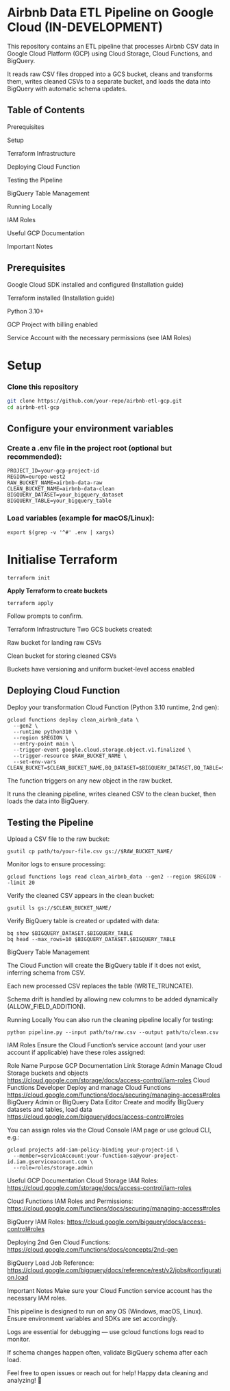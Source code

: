 # Airbnb Data ETL Pipeline on Google Cloud (IN-DEVELOPMENT)

This repository contains an ETL pipeline that processes Airbnb CSV data in Google Cloud Platform (GCP) using Cloud Storage, Cloud Functions, and BigQuery.

It reads raw CSV files dropped into a GCS bucket, cleans and transforms them, writes cleaned CSVs to a separate bucket, and loads the data into BigQuery with automatic schema updates.

## Table of Contents

Prerequisites

Setup

Terraform Infrastructure

Deploying Cloud Function

Testing the Pipeline

BigQuery Table Management

Running Locally

IAM Roles

Useful GCP Documentation

Important Notes

## Prerequisites

Google Cloud SDK installed and configured (Installation guide)

Terraform installed (Installation guide)

Python 3.10+

GCP Project with billing enabled

Service Account with the necessary permissions (see IAM Roles)

# Setup

### Clone this repository

```bash
git clone https://github.com/your-repo/airbnb-etl-gcp.git
cd airbnb-etl-gcp
```
## Configure your environment variables

### Create a .env file in the project root (optional but recommended):

```
PROJECT_ID=your-gcp-project-id
REGION=europe-west2
RAW_BUCKET_NAME=airbnb-data-raw
CLEAN_BUCKET_NAME=airbnb-data-clean
BIGQUERY_DATASET=your_bigquery_dataset
BIGQUERY_TABLE=your_bigquery_table
```

### Load variables (example for macOS/Linux):
```
export $(grep -v '^#' .env | xargs)
```

# **Initialise Terraform**

```
terraform init
```

**Apply Terraform to create buckets**

````
terraform apply
````
Follow prompts to confirm.

Terraform Infrastructure
Two GCS buckets created:

Raw bucket for landing raw CSVs

Clean bucket for storing cleaned CSVs

Buckets have versioning and uniform bucket-level access enabled

## **Deploying Cloud Function**

Deploy your transformation Cloud Function (Python 3.10 runtime, 2nd gen):

```
gcloud functions deploy clean_airbnb_data \
  --gen2 \
  --runtime python310 \
  --region $REGION \
  --entry-point main \
  --trigger-event google.cloud.storage.object.v1.finalized \
  --trigger-resource $RAW_BUCKET_NAME \
  --set-env-vars CLEAN_BUCKET=$CLEAN_BUCKET_NAME,BQ_DATASET=$BIGQUERY_DATASET,BQ_TABLE=$BIGQUERY_TABLE
  ```
The function triggers on any new object in the raw bucket.

It runs the cleaning pipeline, writes cleaned CSV to the clean bucket, then loads the data into BigQuery.

## **Testing the Pipeline**

Upload a CSV file to the raw bucket:

````
gsutil cp path/to/your-file.csv gs://$RAW_BUCKET_NAME/
````

Monitor logs to ensure processing:

````
gcloud functions logs read clean_airbnb_data --gen2 --region $REGION --limit 20
````

Verify the cleaned CSV appears in the clean bucket:

````
gsutil ls gs://$CLEAN_BUCKET_NAME/
````

Verify BigQuery table is created or updated with data:

````
bq show $BIGQUERY_DATASET.$BIGQUERY_TABLE
bq head --max_rows=10 $BIGQUERY_DATASET.$BIGQUERY_TABLE
````

BigQuery Table Management

The Cloud Function will create the BigQuery table if it does not exist, inferring schema from CSV.

Each new processed CSV replaces the table (WRITE_TRUNCATE).

Schema drift is handled by allowing new columns to be added dynamically (ALLOW_FIELD_ADDITION).

Running Locally
You can also run the cleaning pipeline locally for testing:

````
python pipeline.py --input path/to/raw.csv --output path/to/clean.csv
````

IAM Roles
Ensure the Cloud Function’s service account (and your user account if applicable) have these roles assigned:

Role Name	Purpose	GCP Documentation Link
Storage Admin	Manage Cloud Storage buckets and objects	https://cloud.google.com/storage/docs/access-control/iam-roles
Cloud Functions Developer	Deploy and manage Cloud Functions	https://cloud.google.com/functions/docs/securing/managing-access#roles
BigQuery Admin or BigQuery Data Editor	Create and modify BigQuery datasets and tables, load data	https://cloud.google.com/bigquery/docs/access-control#roles

You can assign roles via the Cloud Console IAM page or use gcloud CLI, e.g.:

```
gcloud projects add-iam-policy-binding your-project-id \
  --member=serviceAccount:your-function-sa@your-project-id.iam.gserviceaccount.com \
  --role=roles/storage.admin
  ```

Useful GCP Documentation
Cloud Storage IAM Roles:
https://cloud.google.com/storage/docs/access-control/iam-roles

Cloud Functions IAM Roles and Permissions:
https://cloud.google.com/functions/docs/securing/managing-access#roles

BigQuery IAM Roles:
https://cloud.google.com/bigquery/docs/access-control#roles

Deploying 2nd Gen Cloud Functions:
https://cloud.google.com/functions/docs/concepts/2nd-gen

BigQuery Load Job Reference:
https://cloud.google.com/bigquery/docs/reference/rest/v2/jobs#configuration.load

Important Notes
Make sure your Cloud Function service account has the necessary IAM roles.

This pipeline is designed to run on any OS (Windows, macOS, Linux). Ensure environment variables and SDKs are set accordingly.

Logs are essential for debugging — use gcloud functions logs read to monitor.

If schema changes happen often, validate BigQuery schema after each load.

Feel free to open issues or reach out for help!
Happy data cleaning and analyzing! 🚀

